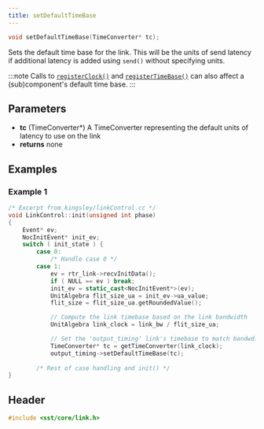 ```yaml
---
title: setDefaultTimeBase
---
```


```cpp
void setDefaultTimeBase(TimeConverter* tc);
```

Sets the default time base for the link. This will be the units of send latency if additional latency is added using `send()` without specifying units. 

:::note
Calls to [`registerClock()`](../component/time/registerClock) and [`registerTimeBase()`](../component/time/registerTimeBase) can also affect a (sub)component's default time base.
:::

## Parameters
* **tc** (TimeConverter*) A TimeConverter representing the default units of latency to use on the link
* **returns** none


## Examples

### Example 1
```cpp
/* Excerpt from kingsley/linkControl.cc */
void LinkControl::init(unsigned int phase)
{
    Event* ev;
    NocInitEvent* init_ev;
    switch ( init_state ) {
        case 0:
            /* Handle case 0 */
        case 1:
            ev = rtr_link->recvInitData();
            if ( NULL == ev ) break;
            init_ev = static_cast<NocInitEvent*>(ev);
            UnitAlgebra flit_size_ua = init_ev->ua_value;
            flit_size = flit_size_ua.getRoundedValue();

            // Compute the link timebase based on the link bandwidth
            UnitAlgebra link_clock = link_bw / flit_size_ua;

            // Set the 'output_timing' link's timebase to match bandwdith
            TimeConverter* tc = getTimeConverter(link_clock);
            output_timing->setDefaultTimeBase(tc);
        
        /* Rest of case handling and init() */
}
```

## Header
```cpp
#include <sst/core/link.h>
```
